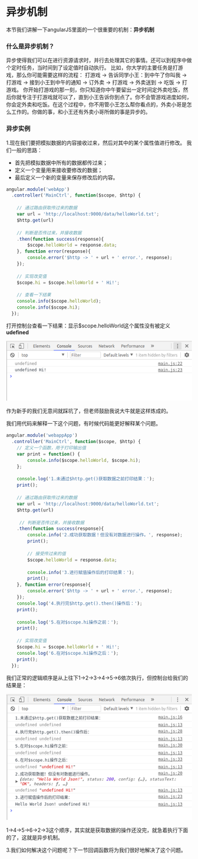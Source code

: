 # 异步机制
本节我们讲解一下angularJS里面的一个很重要的机制：**异步机制**

### 什么是异步机制？
异步使得我们可以在进行资源请求时，并行去处理其它的事情。还可以到程序中做个定时任务，当时间到了设定值时自动执行。
比如，你大学的主要任务是打游戏，那么你可能需要这样的流程：
打游戏 -> 告诉同学小王：到中午了你叫我 -> 打游戏 -> 接到小王到中午的通知 -> 订外卖 -> 打游戏 -> 外卖送到 -> 吃饭 -> 打游戏。
你开始打游戏的那一刻，你只知道你中午要留出一定时间定外卖吃饭，然后你就专注于打游戏就可以了，直到小王告诉你到点了。你不会管游戏进度如何，你会定外卖和吃饭。在这个过程中，你不用管小王怎么帮你看点的，外卖小哥是怎么工作的。你做的事，和小王还有外卖小哥所做的事是异步的。

### 异步实例
1.现在我们要把模拟数据的内容接收过来，然后对其中的某个属性值进行修改。
我们一般的思路：
- 首先把模拟数据中所有的数据都传过来；
- 定义一个变量用来接收要修改的数据；
- 最后定义一个新的变量来保存修改后的内容。

```javascript
angular.module('webApp')
  .controller('MainCtrl', function($scope, $http) {
  
    // 通过路由获取传过来的数据
    var url = 'http://localhost:9000/data/helloWorld.txt';
    $http.get(url)
    
    // 判断是否传过来，并接收数据
    .then(function success(response){
        $scope.helloWorld = response.data;
    }, function error(response){
        console.error('$http -> ' + url + ' error.', response);
    });
    
    // 实现改变值
    $scope.hi = $scope.helloWorld + ' Hi!';
    
    // 查看一下结果
    console.info($scope.helloWorld);
    console.info($scope.hi);
  });
```

打开控制台查看一下结果：显示$scope.helloWorld这个属性没有被定义**udefined**

![](image/1.png)

作为新手的我们无意间就踩坑了，但老师鼓励我说大牛就是这样炼成的。

我们用代码来解释一下这个问题，有时候代码能更好解释某个问题。

```javascript
angular.module('webappApp')
  .controller('MainCtrl', function($scope, $http) {
  	// 定义一个函数，用于打印输出值
  	var print = function() {
        console.info($scope.helloWorld, $scope.hi);
    };
    
    console.log('1.未通过$http.get()获取数据之前打印结果：');
    print();
    
    // 通过路由获取传过来的数据
    var url = 'http://localhost:9000/data/helloWorld.txt';
    $http.get(url)
    
     // 判断是否传过来，并接收数据
    .then(function success(response){
    	console.info('2.成功获取数据！但没有对数据进行操作。', response);
        print();
        
        // 接受传过来的值
        $scope.helloWorld = response.data;
        
        console.info('3.进行赋值操作后的打印结果：');
     	print();
    }, function error(response){
        console.error('$http -> ' + url + ' error.', response);
    });
    console.log('4.执行完$http.get().then()操作后：');
    print();
    
    console.log('5.在对$scope.hi操作之前：');
    print();
    
    // 实现改变值
    $scope.hi = $scope.helloWorld + ' Hi!';     
    console.log('6.在对$scope.hi操作之后：');
    print();  
  });
```

我们正常的逻辑顺序是从上往下1->2->3->4->5->6依次执行，但控制台给我们的结果是：

![](image/2.png)

1->4->5->6->2->3这个顺序，其实就是获取数据的操作还没完，就急着执行下面的了，这就是异步机制。

3.我们如何解决这个问题呢？下一节回调函数将为我们很好地解决了这个问题。

